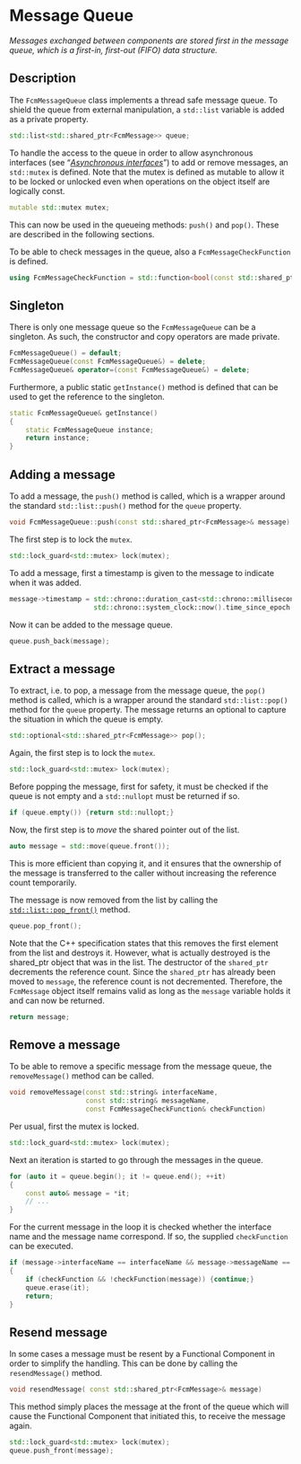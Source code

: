 # Message Queue
_Messages exchanged between components are stored first in the message queue, which is a first-in, first-out (FIFO) data structure._

## Description

The `FcmMessageQueue` class implements a thread safe message queue. To shield the queue from external manipulation, a `std::list` variable is added as a private property.

```cpp
std::list<std::shared_ptr<FcmMessage>> queue;
```

To handle the access to the queue in order to allow asynchronous interfaces (see “_[Asynchronous interfaces](AsyncInterfaceHandler.md)_”) to add or remove messages, an `std::mutex` is defined. Note that the mutex is defined as mutable to allow it to be locked or unlocked even when operations on the object itself are logically const.

```cpp
mutable std::mutex mutex;
```

This can now be used in the queueing methods: `push()` and `pop()`. These are described in the following sections.

To be able to check messages in the queue, also a `FcmMessageCheckFunction` is defined.

```cpp
using FcmMessageCheckFunction = std::function<bool(const std::shared_ptr<FcmMessage>&)>;
```

## Singleton

There is only one message queue so the `FcmMessageQueue` can be a singleton. As such, the constructor and copy operators are made private.

```cpp
FcmMessageQueue() = default;
FcmMessageQueue(const FcmMessageQueue&) = delete;
FcmMessageQueue& operator=(const FcmMessageQueue&) = delete;
```

Furthermore, a public static `getInstance()` method is defined that can be used to get the reference to the singleton.

```cpp
static FcmMessageQueue& getInstance()
{
    static FcmMessageQueue instance;
    return instance;
}
```

## Adding a message

To add a message, the `push()` method is called, which is a wrapper around the standard `std::list::push()` method for the `queue` property.

```cpp
void FcmMessageQueue::push(const std::shared_ptr<FcmMessage>& message)
```

The first step is to lock the `mutex`.

```cpp
std::lock_guard<std::mutex> lock(mutex);
```

To add a message, first a timestamp is given to the message to indicate when it was added.

```cpp
message->timestamp = std::chrono::duration_cast<std::chrono::milliseconds>(
                     std::chrono::system_clock::now().time_since_epoch()).count();
```

Now it can be added to the message queue.

```cpp
queue.push_back(message);
```

## Extract a message

To extract, i.e. to pop, a message from the message queue, the  `pop()` method is called, which is a wrapper around the standard `std::list::pop()` method for the `queue` property. The message returns an optional to capture the situation in which the queue is empty.

```cpp
std::optional<std::shared_ptr<FcmMessage>> pop();
```

Again, the first step is to lock the `mutex`.

```cpp
std::lock_guard<std::mutex> lock(mutex);
```

Before popping the message, first for safety, it must be checked if the queue is not empty and a `std::nullopt` must be returned if so.

```cpp
if (queue.empty()) {return std::nullopt;}
```

Now, the first step is to _move_ the shared pointer out of the list.

```cpp
auto message = std::move(queue.front());
```

This is more efficient than copying it, and it ensures that the ownership of the message is transferred to the caller without increasing the reference count temporarily.

The message is now removed from the list by calling the <code>[std::list::pop_front()](https://cplusplus.com/reference/list/list/pop_front/)</code> method.

```cpp
queue.pop_front();
```

Note that the C++ specification states that this removes the first element from the list and destroys it. However, what is actually destroyed is the shared_ptr object that was in the list. The destructor of the `shared_ptr` decrements the reference count. Since the `shared_ptr` has already been moved to `message`, the reference count is not decremented. Therefore, the `FcmMessage` object itself remains valid as long as the `message` variable holds it and can now be returned.

```cpp
return message;
```

## Remove a message

To be able to remove a specific message from the message queue, the `removeMessage()` method can be called.

```cpp
void removeMessage(const std::string& interfaceName,
                   const std::string& messageName,
                   const FcmMessageCheckFunction& checkFunction)
```

Per usual, first the mutex is locked.

```cpp
std::lock_guard<std::mutex> lock(mutex);
```

Next an iteration is started to go through the messages in the queue.

```cpp
for (auto it = queue.begin(); it != queue.end(); ++it)
{
    const auto& message = *it;
    // ...
}
```

For the current message in the loop it is checked whether the interface name and the message name correspond. If so, the supplied `checkFunction` can be executed.

```cpp
if (message->interfaceName == interfaceName && message->messageName == messageName)
{
    if (checkFunction && !checkFunction(message)) {continue;}
    queue.erase(it);
    return;
}
```

## Resend message

In some cases a message must be resent by a Functional Component in order to simplify the handling. This can be done by calling the `resendMessage()` method.

```cpp
void resendMessage( const std::shared_ptr<FcmMessage>& message)
```

This method simply places the message at the front of the queue which will cause the Functional Component that initiated this, to receive the message again.

```cpp
std::lock_guard<std::mutex> lock(mutex);
queue.push_front(message);
```
